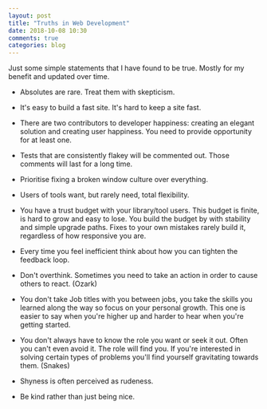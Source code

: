 ```yaml
---
layout: post
title: "Truths in Web Development"
date: 2018-10-08 10:30
comments: true
categories: blog
---
```


Just some simple statements that I have found to be true. Mostly for my benefit and updated over time.

- Absolutes are rare. Treat them with skepticism.

- It's easy to build a fast site. It's hard to keep a site fast.

- There are two contributors to developer happiness: creating an elegant solution and creating user happiness. You need to provide opportunity for at least one.

- Tests that are consistently flakey will be commented out. Those comments will last for a long time.

- Prioritise fixing a broken window culture over everything.

- Users of tools want, but rarely need, total flexibility.

- You have a trust budget with your library/tool users. This budget is finite, is hard to grow and easy to lose. You build the budget by with stability and simple upgrade paths. Fixes to your own mistakes rarely build it, regardless of how responsive you are.

- Every time you feel inefficient think about how you can tighten the feedback loop.

- Don't overthink. Sometimes you need to take an action in order to cause others to react. (Ozark)

- You don't take Job titles with you between jobs, you take the skills you learned along the way so focus on your personal growth. This one is easier to say when you're higher up and harder to hear when you're getting started.

- You don't always have to know the role you want or seek it out. Often you can't even avoid it. The role will find you. If you're interested in solving certain types of problems you'll find yourself gravitating towards them. (Snakes)

- Shyness is often perceived as rudeness.

- Be kind rather than just being nice.

